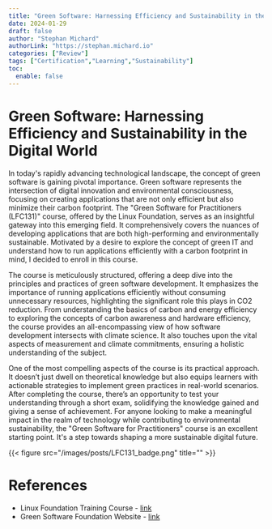 ```yaml
---
title: "Green Software: Harnessing Efficiency and Sustainability in the Digital World"
date: 2024-01-29
draft: false
author: "Stephan Michard"
authorLink: "https://stephan.michard.io"
categories: ["Review"]
tags: ["Certification","Learning","Sustainability"]
toc:
  enable: false
---
```


# Green Software: Harnessing Efficiency and Sustainability in the Digital World

In today's rapidly advancing technological landscape, the concept of green software is gaining pivotal importance. Green software represents the intersection of digital innovation and environmental consciousness, focusing on creating applications that are not only efficient but also minimize their carbon footprint. The "Green Software for Practitioners (LFC131)" course, offered by the Linux Foundation, serves as an insightful gateway into this emerging field. It comprehensively covers the nuances of developing applications that are both high-performing and environmentally sustainable. Motivated by a desire to explore the concept of green IT and understand how to run applications efficiently with a carbon footprint in mind, I decided to enroll in this course.

The course is meticulously structured, offering a deep dive into the principles and practices of green software development. It emphasizes the importance of running applications efficiently without consuming unnecessary resources, highlighting the significant role this plays in CO2 reduction. From understanding the basics of carbon and energy efficiency to exploring the concepts of carbon awareness and hardware efficiency, the course provides an all-encompassing view of how software development intersects with climate science. It also touches upon the vital aspects of measurement and climate commitments, ensuring a holistic understanding of the subject.

One of the most compelling aspects of the course is its practical approach. It doesn’t just dwell on theoretical knowledge but also equips learners with actionable strategies to implement green practices in real-world scenarios. After completing the course, there’s an opportunity to test your understanding through a short exam, solidifying the knowledge gained and giving a sense of achievement. For anyone looking to make a meaningful impact in the realm of technology while contributing to environmental sustainability, the "Green Software for Practitioners" course is an excellent starting point. It's a step towards shaping a more sustainable digital future.

{{< figure src="/images/posts/LFC131_badge.png" title="" >}}

# References
- Linux Foundation Training Course - [link](https://training.linuxfoundation.org/training/green-software-for-practitioners-lfc131/)
- Green Software Foundation Website - [link](https://greensoftware.foundation/)
